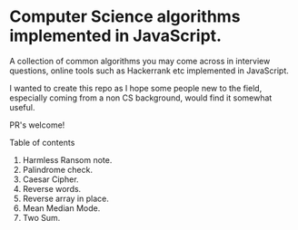 # Computer Science algorithms implemented in JavaScript.

A collection of common algorithms you may come across in interview questions, online tools such as Hackerrank etc implemented in JavaScript.

I wanted to create this repo as I hope some people new to the field, especially coming from a non CS background, would find it somewhat useful.

PR's welcome!

Table of contents

1.  Harmless Ransom note.
2.  Palindrome check.
3.  Caesar Cipher.
4.  Reverse words.
5.  Reverse array in place.
6.  Mean Median Mode.
7.  Two Sum.
